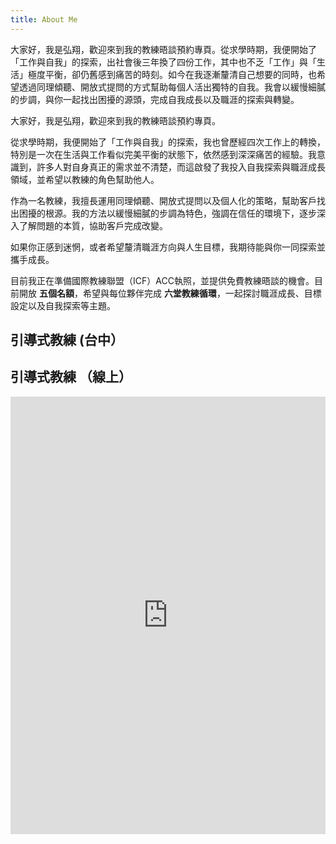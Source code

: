 ```yaml
---
title: About Me 
---
```



大家好，我是弘翔，歡迎來到我的教練晤談預約專頁。從求學時期，我便開始了「工作與自我」的探索，出社會後三年換了四份工作，其中也不乏「工作」與「生活」極度平衡，卻仍舊感到痛苦的時刻。如今在我逐漸釐清自己想要的同時，也希望透過同理傾聽、開放式提問的方式幫助每個人活出獨特的自我。我會以緩慢細膩的步調，與你一起找出困擾的源頭，完成自我成長以及職涯的探索與轉變。



大家好，我是弘翔，歡迎來到我的教練晤談預約專頁。

從求學時期，我便開始了「工作與自我」的探索，我也曾歷經四次工作上的轉換，特別是一次在生活與工作看似完美平衡的狀態下，依然感到深深痛苦的經驗。我意識到，許多人對自身真正的需求並不清楚，而這啟發了我投入自我探索與職涯成長領域，並希望以教練的角色幫助他人。

作為一名教練，我擅長運用同理傾聽、開放式提問以及個人化的策略，幫助客戶找出困擾的根源。我的方法以緩慢細膩的步調為特色，強調在信任的環境下，逐步深入了解問題的本質，協助客戶完成改變。

如果你正感到迷惘，或者希望釐清職涯方向與人生目標，我期待能與你一同探索並攜手成長。

目前我正在準備國際教練聯盟（ICF）ACC執照，並提供免費教練晤談的機會。目前開放 **五個名額**，希望與每位夥伴完成 **六堂教練循環**，一起探討職涯成長、目標設定以及自我探索等主題。


## 引導式教練  (台中）





## 引導式教練 （線上）
<!-- Morgen inline widget begin -->
<iframe src="https://book.morgen.so/joseanchien/online-coaching" width="100%" height="700px" style="border: none"></iframe>
<!-- Morgen inline widget end -->


